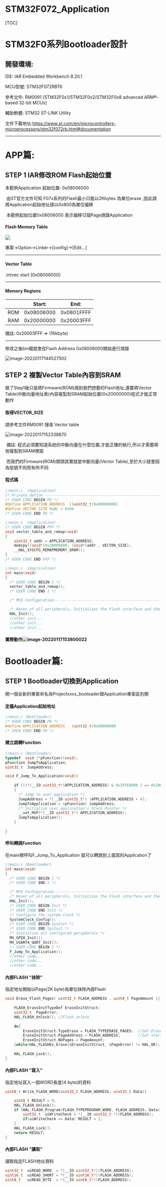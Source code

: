 # STM32F072_Application

[TOC]



# STM32F0系列Bootloader設計

## 開發環境:

IDE:  IAR Embedded Workbench 8.20.1

MCU型號: STM32F072RBT6

參考文件: RM0091 [STM32F0x1/STM32F0x2/STM32F0x8 advanced ARM®-based 32-bit MCUs]

輔助軟體: STM32 ST-LINK Utility

文件下載地址:https://www.st.com/en/microcontrollers-microprocessors/stm32f072rb.html#documentation

___



# APP篇:

## STEP 1  IAR修改ROM Flash起始位置

本範例Application 起始位置: 0x08006000 

​		由ST官方文件可知 F07x系列的Flash最小只能以2Kbytes 為單位erase ,因此請將Application起始地址請以0x800為單位偏移

​        本範例起始位置0x08006000 表示偏移12個Page燒錄Application         

####  Flash Memory Table

![](STM32F0系列Bootloader設計.assets/image-20220117161204583.png)



專案->Option->Linker->[config]->[Edit...]

---

#### Vector Table

.intvec start  [0x08006000] 

---

#### Memory Regions

|      |   Start:   |    End:    |
| :--: | :--------: | :--------: |
| ROM  | 0x08006000 | 0x0801FFFF |
| RAM  | 0x20000000 | 0x20003FFF |

備註:  0x20003FFF => (16kbyte)

---

修改之後bin檔就會從Flash Address 0x08006000開始進行燒錄

![image-20220117144527502](STM32F0系列Bootloader設計.assets/image-20220117144527502.png)



## STEP 2 複製Vector Table內容到SRAM

做了Step1後只是將Firmware(ROM)燒到我們想要的Flash地址,還要將Vector Table(中斷向量地址表)內容複製到SRAM起始位置(0x20000000)程式才能正常動作

#### 取得VECTOR_SIZE

請參考文件RM0091 搜尋 Vector table

<img src="STM32F0系列Bootloader設計.assets/image-20220117152338870.png" alt="image-20220117152338870"  />

​	備註: 程式必須要知道系統的中斷向量在什麼位置,才能正確的執行,所以才需要將他複製到SRAM裡面

​              而我們的Firmware(ROM)開頭其實就是中斷向量(Vector Table),至於大小就會因為型號不同而有所不同

#### 程式碼

```c
//main.c  (Application)
/* Private define ------------------------------------------------------------*/
/* USER CODE BEGIN PD */
#define APPLICATION_ADDRESS  ((uint32_t)0x08006000) 
#define VECTOR_SIZE 0xBC + 0x04
/* USER CODE END PD */

```

```c
//main.c  (Application)
/* USER CODE BEGIN PFP */
void vector_table_and_remap(void)
{
    uint32_t addr = APPLICATION_ADDRESS; 
    memcpy((void*)0x20000000, (void*)addr , VECTOR_SIZE);
    __HAL_SYSCFG_REMAPMEMORY_SRAM(); 
}
/* USER CODE END PFP */
```

```c
//main.c  (Application)
int main(void)
{
  /* USER CODE BEGIN 1 */
  vector_table_and_remap();
  /* USER CODE END 1 */

  /* MCU Configuration--------------------------------------------------------*/

  /* Reset of all peripherals, Initializes the Flash interface and the Systick. */
  HAL_Init();
  //other init...
  //other init...
  //other init...

```

#### 實際動作![image-20220117153800022](STM32F0系列Bootloader設計.assets/image-20220117153800022.png)





# Bootloader篇:

## STEP 1 Bootloader切換到Application

開一個全新的專案命名為Projectxxxx_bootoader跟Application專案區別開

#### 定義Application起始地址

```c
//main.c (Bootloader)
/* USER CODE BEGIN PD */
#define APPLICATION_ADDRESS   (uint32_t)0x08006000         
/* USER CODE END PD */
```

#### 建立跳轉Function

```c
//main.c (Bootloader)
typedef  void (*pFunction)(void);
pFunction JumpToApplication;
uint32_t  JumpAddress;

void F_Jump_To_Application(void){
        
    if (((*(__IO uint32_t*)APPLICATION_ADDRESS) & 0x2FFE0000 ) == 0x20000000)
    {
      /* Jump to user application */
      JumpAddress = *(__IO uint32_t*) (APPLICATION_ADDRESS + 4);
      JumpToApplication = (pFunction) JumpAddress;
      /* Initialize user application's Stack Pointer */
      __set_MSP(*(__IO uint32_t*) APPLICATION_ADDRESS);
      JumpToApplication();
    }    
  
}
```



#### 呼叫轉跳Function

在main裡呼叫F_Jump_To_Application  就可以轉跳到上面寫的Application了

```c
//main.c (Bootloader)
int main(void)
{
  /* USER CODE BEGIN 1 */
  /* USER CODE END 1 */

  /* MCU Configuration--------------------------------------------------------*/
  /* Reset of all peripherals, Initializes the Flash interface and the Systick. */
  HAL_Init();
  /* USER CODE BEGIN Init */
  /* USER CODE END Init */
  /* Configure the system clock */
  SystemClock_Config();
  /* USER CODE BEGIN SysInit */
  /* USER CODE END SysInit */
  /* Initialize all configured peripherals */
  MX_GPIO_Init();
  MX_USART4_UART_Init();
  /* USER CODE BEGIN 2 */
  F_Jump_To_Application();  
  //other code...
  //other code...
  //other code...   
```

#### 內部FLASH  "抹除"

指定地址開始以Page(2K byte)為單位抹除內部Flash

```c
void Erase_Flash_Pages( uint32_t FLASH_ADDRESS , uint8_t PageAmount ){
    
    FLASH_EraseInitTypeDef EraseInitStruct;
    uint32_t  PageError;
    HAL_FLASH_Unlock(); //Flash unlock
    
    do{
        EraseInitStruct.TypeErase = FLASH_TYPEERASE_PAGES;  //Set Erase type: page           
        EraseInitStruct.PageAddress = FLASH_ADDRESS;        //Set start page address  
        EraseInitStruct.NbPages = PageAmount;
    }while(HAL_FLASHEx_Erase(&EraseInitStruct, &PageError) != HAL_OK);
    
    HAL_FLASH_Lock();
}

```

#### 內部FLASH "寫入"

指定地址寫入一個WORD長度(4 byte)的資料

```c
uint8_t Write_FLASH_WORD(uint32_t FLASH_ADDRESS, uint32_t Data){

    uint8_t RESULT = 0;    
    HAL_FLASH_Unlock();    
    if (HAL_FLASH_Program(FLASH_TYPEPROGRAM_WORD, FLASH_ADDRESS, Data) == HAL_OK){
        uint32_t  uiWriteCheck = *(__IO uint32_t *)(FLASH_ADDRESS);
        if(uiWriteCheck == Data) RESULT = 1; 
    }
    HAL_FLASH_Lock();
    return RESULT;
}
```

#### 內部FLASH "讀取"

讀取指定FLASH地址資料

```c
uint32_t  uiREAD_WORD  = *(__IO uint32_t*)(FLASH_ADDRESS);
uint16_t  uiREAD_SHORT = *(__IO uint16_t*)(FLASH_ADDRESS);
uint8_t   uiREAD_BYTE  = *(__IO uint8_t*)(FLASH_ADDRESS);

```

